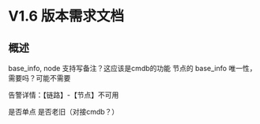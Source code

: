 # V1.6 版本需求文档

## 概述


base_info, node 支持写备注？这应该是cmdb的功能
节点的 base_info 唯一性，需要吗？可能不需要


告警详情：【链路】-【节点】不可用

是否单点
是否老旧（对接cmdb？）